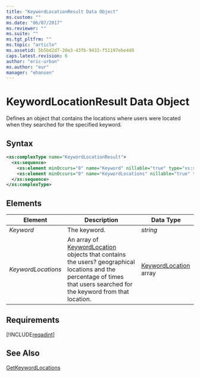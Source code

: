 ```yaml
---
title: "KeywordLocationResult Data Object"
ms.custom: ""
ms.date: "06/07/2017"
ms.reviewer: ""
ms.suite: ""
ms.tgt_pltfrm: ""
ms.topic: "article"
ms.assetid: 5b5bd2d7-20e3-43fb-9432-f51197ebe4d0
caps.latest.revision: 6
author: "eric-urban"
ms.author: "eur"
manager: "ehansen"
---
```

# KeywordLocationResult Data Object
Defines an object that contains the locations where users were located when they searched for the specified keyword.

## Syntax

```xml
<xs:complexType name="KeywordLocationResult">
  <xs:sequence>
    <xs:element minOccurs="0" name="Keyword" nillable="true" type="xs:string" />
    <xs:element minOccurs="0" name="KeywordLocations" nillable="true" type="tns:ArrayOfKeywordLocation" />
  </xs:sequence>
</xs:complexType>
```

## <a name="Elements"></a>Elements

|Element|Description|Data Type|
|-----------|---------------|-------------|
|*Keyword*|The keyword.|*string*|
|*KeywordLocations*|An array of [KeywordLocation](../adinsight-api/keywordlocation-data-object.md) objects that contains the users? geographical locations and the percentage of times that users searched for the keyword from that location.|[KeywordLocation](../adinsight-api/keywordlocation-data-object.md) array|

## Requirements
[!INCLUDE[reqadint](../adinsight-api/includes/reqadint.md)]
## See Also
[GetKeywordLocations](../adinsight-api/getkeywordlocations-service-operation.md)

